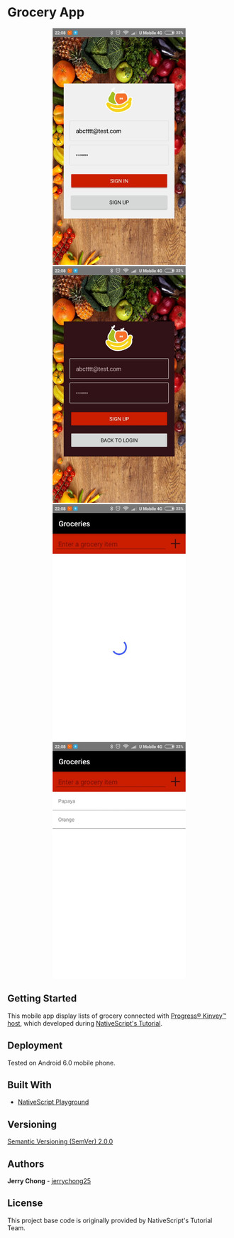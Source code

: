 # Grocery App

<p align="center">
  <img src="ScreenShotSignIn.jpg" alt="Grocery Screenshot Sign In"
       width="300" height="533">
  <img src="ScreenShotSignUp.jpg" alt="Grocery Screenshot Sign Up"
       width="300" height="533">
  <img src="ScreenShotLoading.jpg" alt="Grocery Screenshot Loading"
       width="300" height="533">
  <img src="ScreenShotData.jpg" alt="Grocery Screenshot Data"
       width="300" height="533">
</p>

## Getting Started

This mobile app display lists of grocery connected with [Progress® Kinvey™ host](https://www.progress.com/kinvey), which developed during [NativeScript's Tutorial](https://play.nativescript.org/).

## Deployment

Tested on Android 6.0 mobile phone.

## Built With

* [NativeScript Playground](https://play.nativescript.org/)

## Versioning

[Semantic Versioning (SemVer) 2.0.0](http://semver.org/)

## Authors

**Jerry Chong** - [jerrychong25](https://github.com/jerrychong25)

## License

This project base code is originally provided by NativeScript's Tutorial Team.
